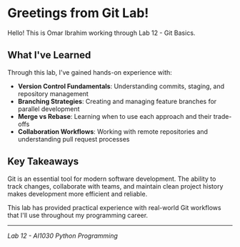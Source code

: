 # Greetings from Git Lab!

Hello! This is Omar Ibrahim working through Lab 12 - Git Basics.

## What I've Learned

Through this lab, I've gained hands-on experience with:

- **Version Control Fundamentals**: Understanding commits, staging, and repository management
- **Branching Strategies**: Creating and managing feature branches for parallel development
- **Merge vs Rebase**: Learning when to use each approach and their trade-offs
- **Collaboration Workflows**: Working with remote repositories and understanding pull request processes

## Key Takeaways

Git is an essential tool for modern software development. The ability to track changes, collaborate with teams, and maintain clean project history makes development more efficient and reliable.

This lab has provided practical experience with real-world Git workflows that I'll use throughout my programming career.

---
*Lab 12 - AI1030 Python Programming*
